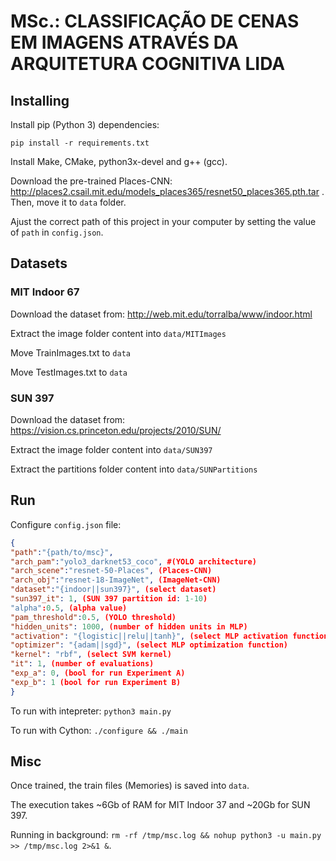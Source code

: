 # MSc.: CLASSIFICAÇÃO DE CENAS EM IMAGENS ATRAVÉS DA ARQUITETURA COGNITIVA LIDA

  

## Installing

  

Install pip (Python 3) dependencies:

  

```pip install -r requirements.txt```

  

Install Make, CMake, python3x-devel and g++ (gcc).

  

Download the pre-trained Places-CNN: http://places2.csail.mit.edu/models_places365/resnet50_places365.pth.tar . Then, move it to ```data``` folder.

  

Ajust the correct path of this project in your computer by setting the value of ```path``` in ```config.json```.

  

## Datasets

  

### MIT Indoor 67

  

Download the dataset from: http://web.mit.edu/torralba/www/indoor.html

  

Extract the image folder content into ```data/MITImages```

  

Move TrainImages.txt to ```data```

  

Move TestImages.txt to ```data```

  

### SUN 397

  

Download the dataset from: https://vision.cs.princeton.edu/projects/2010/SUN/

  

Extract the image folder content into ```data/SUN397```

  

Extract the partitions folder content into ```data/SUNPartitions```

  

## Run

  

Configure ```config.json``` file:
```json
{
"path":"{path/to/msc}", 
"arch_pam":"yolo3_darknet53_coco", #(YOLO architecture)
"arch_scene":"resnet-50-Places", (Places-CNN)
"arch_obj":"resnet-18-ImageNet", (ImageNet-CNN)
"dataset":"{indoor||sun397}", (select dataset)
"sun397_it": 1, (SUN 397 partition id: 1-10)
"alpha":0.5, (alpha value)
"pam_threshold":0.5, (YOLO threshold)
"hidden_units": 1000, (number of hidden units in MLP)
"activation": "{logistic||relu||tanh}", (select MLP activation function)
"optimizer": "{adam||sgd}", (select MLP optimization function)
"kernel": "rbf", (select SVM kernel)
"it": 1, (number of evaluations)
"exp_a": 0, (bool for run Experiment A)
"exp_b": 1 (bool for run Experiment B)
}
```

  

To run with intepreter: ```python3 main.py```

  

To run with Cython: ```./configure && ./main```

  

## Misc

  

Once trained, the train files (Memories) is saved into ```data```.

  

The execution takes ~6Gb of RAM for MIT Indoor 37 and ~20Gb for SUN 397.

  

Running in background: ```rm -rf /tmp/msc.log && nohup python3 -u main.py >> /tmp/msc.log 2>&1 &```.
